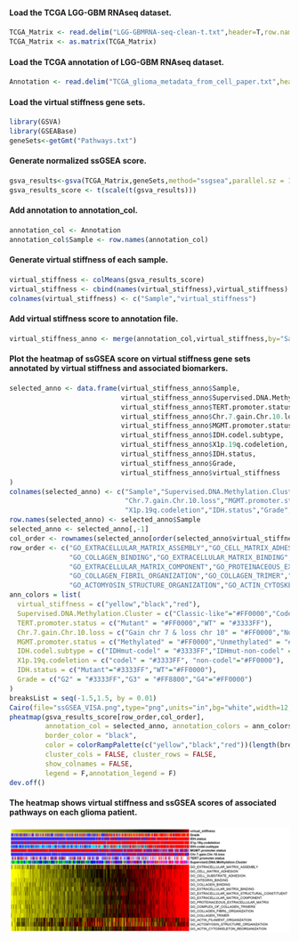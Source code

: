 #### Load the TCGA LGG-GBM RNAseq dataset.

```R
TCGA_Matrix <- read.delim("LGG-GBMRNA-seq-clean-t.txt",header=T,row.names = 1)
TCGA_Matrix <- as.matrix(TCGA_Matrix)
```

#### Load the TCGA annotation of LGG-GBM RNAseq dataset.

```R
Annotation <- read.delim("TCGA_glioma_metadata_from_cell_paper.txt",header=T,row.names = 1,na.strings = "NA")
```

#### Load the virtual stiffness gene sets.

```R
library(GSVA)
library(GSEABase)
geneSets<-getGmt("Pathways.txt")
```

#### Generate normalized ssGSEA score.

```R
gsva_results<-gsva(TCGA_Matrix,geneSets,method="ssgsea",parallel.sz = 10,verbose = TRUE)
gsva_results_score <- t(scale(t(gsva_results)))
```

#### Add annotation to annotation_col.

```R
annotation_col <- Annotation
annotation_col$Sample <- row.names(annotation_col)
```

#### Generate virtual stiffness of each sample.

```R
virtual_stiffness <- colMeans(gsva_results_score)
virtual_stiffness <- cbind(names(virtual_stiffness),virtual_stiffness)
colnames(virtual_stiffness) <- c("Sample","virtual_stiffness")
```

#### Add virtual stiffness score to annotation file.

```R
virtual_stiffness_anno <- merge(annotation_col,virtual_stiffness,by="Sample",all=FALSE)
```

#### Plot the heatmap of ssGSEA score on virtual stiffness gene sets annotated by virtual stiffness and associated biomarkers.

```R
selected_anno <- data.frame(virtual_stiffness_anno$Sample,
                            virtual_stiffness_anno$Supervised.DNA.Methylation.Cluster,
                            virtual_stiffness_anno$TERT.promoter.status,
                            virtual_stiffness_anno$Chr.7.gain.Chr.10.loss,
                            virtual_stiffness_anno$MGMT.promoter.status,
                            virtual_stiffness_anno$IDH.codel.subtype,
                            virtual_stiffness_anno$X1p.19q.codeletion,
                            virtual_stiffness_anno$IDH.status,
                            virtual_stiffness_anno$Grade,
                            virtual_stiffness_anno$virtual_stiffness
)
colnames(selected_anno) <- c("Sample","Supervised.DNA.Methylation.Cluster","TERT.promoter.status",
                             "Chr.7.gain.Chr.10.loss","MGMT.promoter.status","IDH.codel.subtype",
                             "X1p.19q.codeletion","IDH.status","Grade","virtual_stiffness")
row.names(selected_anno) <- selected_anno$Sample
selected_anno <- selected_anno[,-1]
col_order <- rownames(selected_anno[order(selected_anno$virtual_stiffness),])
row_order <- c("GO_EXTRACELLULAR_MATRIX_ASSEMBLY","GO_CELL_MATRIX_ADHESION","GO_CELL_SUBSTRATE_ADHESION","GO_INTEGRIN_BINDING",
               "GO_COLLAGEN_BINDING","GO_EXTRACELLULAR_MATRIX_BINDING","GO_EXTRACELLULAR_MATRIX_STRUCTURAL_CONSTITUENT",
               "GO_EXTRACELLULAR_MATRIX_COMPONENT","GO_PROTEINACEOUS_EXTRACELLULAR_MATRIX","GO_COMPLEX_OF_COLLAGEN_TRIMERS",
               "GO_COLLAGEN_FIBRIL_ORGANIZATION","GO_COLLAGEN_TRIMER","GO_ACTIN_FILAMENT_ORGANIZATION",
               "GO_ACTOMYOSIN_STRUCTURE_ORGANIZATION","GO_ACTIN_CYTOSKELETON_REORGANIZATION")
ann_colors = list(
  virtual_stiffness = c("yellow","black","red"),
  Supervised.DNA.Methylation.Cluster = c("Classic-like"="#FF0000","Codel"="#00FF00","G-CIMP-high"="#0000FF","G-CIMP-low"="#FFFF00","LGm6-GBM"="#FF8000","Mesenchymal-like"="#FF00FF","PA-like"="#00FFFF"),
  TERT.promoter.status = c("Mutant" = "#FF0000","WT" = "#3333FF"),
  Chr.7.gain.Chr.10.loss = c("Gain chr 7 & loss chr 10" = "#FF0000","No combined CNA" = "#3333FF"),
  MGMT.promoter.status = c("Methylated" = "#FF0000","Unmethylated" = "#3333FF"),
  IDH.codel.subtype = c("IDHmut-codel" = "#3333FF","IDHmut-non-codel" = "#00FFFF","IDHwt" = "#FF0000"),
  X1p.19q.codeletion = c("codel" = "#3333FF", "non-codel"="#FF0000"),
  IDH.status = c("Mutant"="#3333FF","WT"="#FF0000"),
  Grade = c("G2" = "#3333FF","G3" = "#FF8800","G4"="#FF0000")
)
breaksList = seq(-1.5,1.5, by = 0.01)
Cairo(file="ssGSEA_VISA.png",type="png",units="in",bg="white",width=12,height=4.5,pointsize=10,dpi=300)
pheatmap(gsva_results_score[row_order,col_order],
         annotation_col = selected_anno, annotation_colors = ann_colors,
         border_color = "black",
         color = colorRampPalette(c("yellow","black","red"))(length(breaksList)), breaks = breaksList,
         cluster_cols = FALSE, cluster_rows = FALSE,
         show_colnames = FALSE,
         legend = F,annotation_legend = F)
dev.off()
```

#### The heatmap shows virtual stiffness and ssGSEA scores of associated pathways on each glioma patient.

![ssGSEA_VISA.png](https://github.com/SiyiWanggou/Vitural-Stiffness-Algorithm/blob/main/Results/ssGSEA_VISA.png)